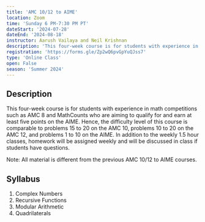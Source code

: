 ```yaml
---
title: 'AMC 10/12 to AIME'
location: Zoom
time: 'Sunday 6 PM-7:30 PM PT'
dateStart: '2024-07-28'
dateEnd: '2024-08-18'
instructor: Aarush Vailaya and Neil Krishnan
description: 'This four-week course is for students with experience in middle school math competitions such as AMC 8 and MathCounts who are aiming to qualify for and earn at least five to ten points on the AIME.'
registration: 'https://forms.gle/Zp2wQ6pvGpYuQJss7'
type: 'Online Class'
open: False
season: 'Summer 2024'
---
```


## Description

This four-week course is for students with experience in math competitions such as AMC 8 and MathCounts who are aiming to qualify for and earn at least five points on the AIME. Hence, the difficulty level of this course is comparable to problems 15 to 20 on the AMC 10, problems 10 to 20 on the AMC 12, and problems 1 to 10 on the AIME. In addition to the weekly 1.5 hour classes, homework will be assigned weekly and will be discussed in class if students have questions.

Note: All material is different from the previous AMC 10/12 to AIME courses.

## Syllabus

1. Complex Numbers
2. Recursive Functions
3. Modular Arithmetic
4. Quadrilaterals
